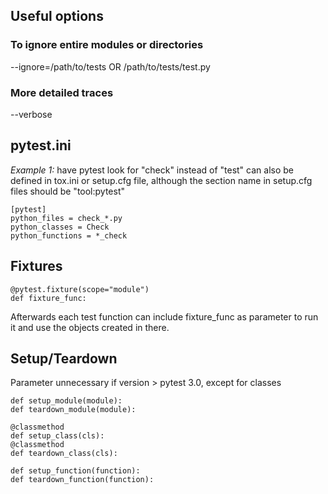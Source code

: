 ## Useful options

### To ignore entire modules or directories
--ignore=/path/to/tests OR /path/to/tests/test.py

### More detailed traces
--verbose

## pytest.ini

*Example 1:* have pytest look for "check" instead of "test"
can also be defined in tox.ini or setup.cfg file, although the section
name in setup.cfg files should be "tool:pytest"

```
[pytest]
python_files = check_*.py
python_classes = Check
python_functions = *_check
```

## Fixtures

```
@pytest.fixture(scope="module")
def fixture_func:
```

Afterwards each test function can include fixture_func as parameter to run it and use the objects created
in there.

## Setup/Teardown
Parameter unnecessary if  version > pytest 3.0, except for classes

```
def setup_module(module):
def teardown_module(module):
```

```
@classmethod
def setup_class(cls):
@classmethod
def teardown_class(cls):
```

```
def setup_function(function):
def teardown_function(function):
```
